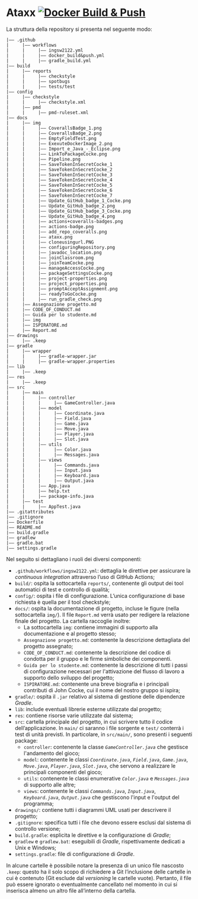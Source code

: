 # Ataxx [![Docker Build & Push](https://github.com/softeng2324-inf-uniba/progetto-cocke/actions/workflows/docker_build&push.yml/badge.svg)](https://github.com/softeng2324-inf-uniba/progetto-cocke/actions/workflows/docker_build&push.yml)

La struttura della repository si presenta nel seguente modo:

```plaintext
|–– .github
|     |–– workflows
|     |     |–– ingsw2122.yml
|     |     |–– docker_build&push.yml
|     |     |–– gradle_build.yml
|–– build
|     |–– reports
|     |     |–– checkstyle
|     |     |–– spotbugs
|     |     |–– tests/test
|–– config
|     |–– checkstyle
|     |     |–– checkstyle.xml
|     |–– pmd
|     |     |–– pmd-ruleset.xml
|–– docs
|     |–– img
|     |     |–– CoverallsBadge_1.png
|     |     |–– CoverallsBadge_2.png
|     |     |–– EmptyFieldTest.png
|     |     |–– ExexuteDockerImage_2.png
|     |     |–– Import_e_Java_-_Eclipse.png
|     |     |–– LinkToPackageCocke.png
|     |     |–– Pipeline.png
|     |     |–– SaveTokenInSecretCocke_1
|     |     |–– SaveTokenInSecretCocke_2
|     |     |–– SaveTokenInSecretCocke_3
|     |     |–– SaveTokenInSecretCocke_4
|     |     |–– SaveTokenInSecretCocke_5
|     |     |–– SaveTokenInSecretCocke_6
|     |     |–– SaveTokenInSecretCocke_7
|     |     |–– Update_GitHub_badge_1_Cocke.png
|     |     |–– Update_GitHub_badge_2.png
|     |     |–– Update_GitHub_badge_3_Cocke.png
|     |     |–– Update_GitHub_badge_4.png
|     |     |–– actions+coveralls-badges.png
|     |     |–– actions-badge.png
|     |     |–– add_repo_coveralls.png
|     |     |–– ataxx.png
|     |     |–– cloneusingurl.PNG
|     |     |–– configuringRepository.png
|     |     |–– javadoc_location.png
|     |     |–– joinClassroom.png
|     |     |–– joinTeamCocke.png
|     |     |–– manageAccessCocke.png
|     |     |–– packageSettingsCocke.png
|     |     |–– project-properties.png
|     |     |–– project_properties.png
|     |     |–– promptAcceptAssignment.png
|     |     |–– readyToGoCocke.png
|     |     |–– run_gradle_check.png
|     |–– Assegnazione progetto.md
|     |–– CODE_OF_CONDUCT.md
|     |–– Guida per lo studente.md
|     |–– img
|     |–– ISPIRATORE.md
|     |–– Report.md
|–– drawings
|     |–– .keep
|–– gradle
|     |–– wrapper
|     |     |–– gradle-wrapper.jar
|     |     |–– gradle-wrapper.properties
|–– lib
|     |–– .keep
|–– res
|     |–– .keep
|–– src
|     |–– main
|     |     |–– controller
|     |     |     |–– GameController.java
|     |     |–– model
|     |     |     |–– Coordinate.java
|     |     |     |–– Field.java
|     |     |     |–– Game.java
|     |     |     |–– Move.java
|     |     |     |–– Player.java
|     |     |     |–– Slot.java
|     |     |–– utils
|     |     |     |–– Color.java
|     |     |     |–– Messages.java
|     |     |–– views
|     |     |     |–– Commands.java
|     |     |     |–– Input.java
|     |     |     |–– Keyboard.java
|     |     |     |–– Output.java
|     |     |–– App.java
|     |     |–– help.txt
|     |     |–– package-info.java
|     |–– test
|     |     |–– AppTest.java
|–– .gitattributes
|–– .gitignore
|–– Dockerfile
|–– README.md
|–– build.gradle
|–– gradlew
|–– gradle.bat
|–– settings.gradle
```

Nel seguito si dettagliano i ruoli dei diversi componenti:

- `.github/workflows/ingsw2122.yml`: dettaglia le direttive per assicurare la *continuous integration* attraverso l’uso di GitHub Actions;
- `build/`: ospita la sottocartella `reports/`, contenente gli output dei tool automatici di test e controllo di qualità;
- `config/`: ospita i file di configurazione. L’unica configurazione di base richiesta è quella per il tool checkstyle;
- `docs/`: ospita la documentazione di progetto, incluse le figure (nella sottocartella `img/`).
  Il file `Report.md` verrà usato per redigere la relazione finale del progetto.
  La cartella raccoglie inoltre:
  - La sottocartella `img`: contiene immagini di supporto alla documentazione e al progetto stesso;
  - `Assegnazione progetto.md`: contenente la descrizione dettagliata del progetto assegnato;
  - `CODE_OF_CONDUCT.md`: contenente la descrizione del codice di condotta per il gruppo e le firme simboliche dei componenti.
  - `Guida per lo studente.md`: contenente la descrizione di tutti i passi di configurazione necessari per l'attivazione del flusso di lavoro a supporto dello sviluppo del progetto;
  - `ISPIRATORE.md`: contenente una breve biografia e i principali contributi di John Cocke, cui il nome del nostro gruppo si ispira;
- `gradle/`: ospita il `.jar` relativo al sistema di gestione delle dipendenze *Gradle*.
- `lib`: include eventuali librerie esterne utilizzate dal progetto;
- `res`: contiene risorse varie utilizzate dal sistema;
- `src`: cartella principale del progetto, in cui scrivere tutto il codice dell’applicazione. In `main/` ci saranno i file sorgente e `test/` conterrà i test di unità previsti.
  In particolare, in `src/main/`, sono presenti i seguenti package:
  - `controller`: contenente la classe _`GameController.java`_ che gestisce l'andamento del gioco; 
  - `model`: contenente le classi _`Coordinate.java`_, _`Field.java`_, _`Game.java`_, _`Move.java`_, _`Player.java`_, _`Slot.java`_, che servono a realizzare le principali componenti del gioco;
  - `utils`: contenente le classi enumerative _`Color.java`_ e _`Messages.java`_ di supporto alle altre;
  - `views`: contenente le classi _`Commands.java`_, _`Input.java`_, _`Keyboard.java`_, _`Output.java`_ che gestiscono l'input e l'output del programma;
- `drawings/`: contiene tutti i diagrammi UML usati per descrivere il progetto;
- `.gitignore`: specifica tutti i file che devono essere esclusi dal sistema di controllo versione;
- `build.gradle`: esplicita le direttive e la configurazione di *Gradle*;
- `gradlew` e `gradlew.bat`: eseguibili di *Gradle*, rispettivamente dedicati a Unix e Windows;
- `settings.gradle`: file di configurazione di *Gradle*.

In alcune cartelle è possibile notare la presenza di un unico file nascosto `.keep`: questo ha il solo scopo di richiedere a Git l’inclusione delle cartelle in cui è contenuto (Git esclude dal *versioning* le cartelle vuote). Pertanto, il file può essere ignorato o eventualmente cancellato nel momento in cui si inserisca almeno un altro file all’interno della cartella.
